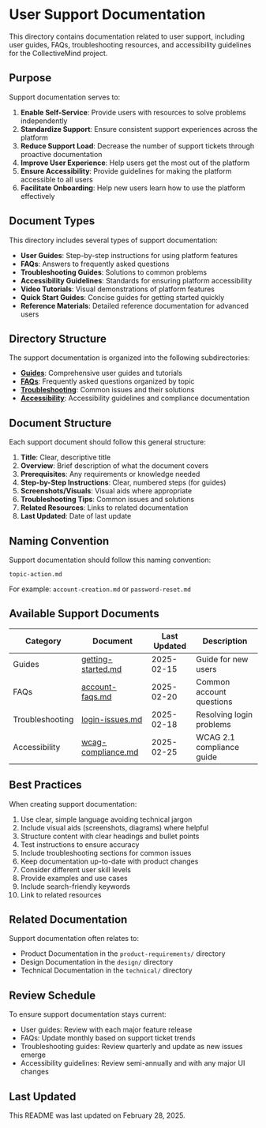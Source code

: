 # User Support Documentation

This directory contains documentation related to user support, including user guides, FAQs, troubleshooting resources, and accessibility guidelines for the CollectiveMind project.

## Purpose

Support documentation serves to:

1. **Enable Self-Service**: Provide users with resources to solve problems independently
2. **Standardize Support**: Ensure consistent support experiences across the platform
3. **Reduce Support Load**: Decrease the number of support tickets through proactive documentation
4. **Improve User Experience**: Help users get the most out of the platform
5. **Ensure Accessibility**: Provide guidelines for making the platform accessible to all users
6. **Facilitate Onboarding**: Help new users learn how to use the platform effectively

## Document Types

This directory includes several types of support documentation:

- **User Guides**: Step-by-step instructions for using platform features
- **FAQs**: Answers to frequently asked questions
- **Troubleshooting Guides**: Solutions to common problems
- **Accessibility Guidelines**: Standards for ensuring platform accessibility
- **Video Tutorials**: Visual demonstrations of platform features
- **Quick Start Guides**: Concise guides for getting started quickly
- **Reference Materials**: Detailed reference documentation for advanced users

## Directory Structure

The support documentation is organized into the following subdirectories:

- **[Guides](./guides/)**: Comprehensive user guides and tutorials
- **[FAQs](./faqs/)**: Frequently asked questions organized by topic
- **[Troubleshooting](./troubleshooting/)**: Common issues and their solutions
- **[Accessibility](./accessibility/)**: Accessibility guidelines and compliance documentation

## Document Structure

Each support document should follow this general structure:

1. **Title**: Clear, descriptive title
2. **Overview**: Brief description of what the document covers
3. **Prerequisites**: Any requirements or knowledge needed
4. **Step-by-Step Instructions**: Clear, numbered steps (for guides)
5. **Screenshots/Visuals**: Visual aids where appropriate
6. **Troubleshooting Tips**: Common issues and solutions
7. **Related Resources**: Links to related documentation
8. **Last Updated**: Date of last update

## Naming Convention

Support documentation should follow this naming convention:

```
topic-action.md
```

For example: `account-creation.md` or `password-reset.md`

## Available Support Documents

| Category | Document | Last Updated | Description |
|----------|----------|-------------|------------|
| Guides | [getting-started.md](./guides/getting-started.md) | 2025-02-15 | Guide for new users |
| FAQs | [account-faqs.md](./faqs/account-faqs.md) | 2025-02-20 | Common account questions |
| Troubleshooting | [login-issues.md](./troubleshooting/login-issues.md) | 2025-02-18 | Resolving login problems |
| Accessibility | [wcag-compliance.md](./accessibility/wcag-compliance.md) | 2025-02-25 | WCAG 2.1 compliance guide |

## Best Practices

When creating support documentation:

1. Use clear, simple language avoiding technical jargon
2. Include visual aids (screenshots, diagrams) where helpful
3. Structure content with clear headings and bullet points
4. Test instructions to ensure accuracy
5. Include troubleshooting sections for common issues
6. Keep documentation up-to-date with product changes
7. Consider different user skill levels
8. Provide examples and use cases
9. Include search-friendly keywords
10. Link to related resources

## Related Documentation

Support documentation often relates to:
- Product Documentation in the `product-requirements/` directory
- Design Documentation in the `design/` directory
- Technical Documentation in the `technical/` directory

## Review Schedule

To ensure support documentation stays current:

- User guides: Review with each major feature release
- FAQs: Update monthly based on support ticket trends
- Troubleshooting guides: Review quarterly and update as new issues emerge
- Accessibility guidelines: Review semi-annually and with any major UI changes

## Last Updated

This README was last updated on February 28, 2025. 